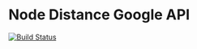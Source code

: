 # Node Distance Google API

[![Build Status](https://travis-ci.org/winos/node-distance-google.svg?branch=master)](https://travis-ci.org/winos/node-distance-google) 
